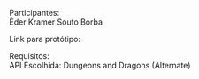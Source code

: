Participantes: \
Éder Kramer Souto Borba

Link para protótipo: 

Requisitos: \
API Escolhida: Dungeons and Dragons (Alternate)
